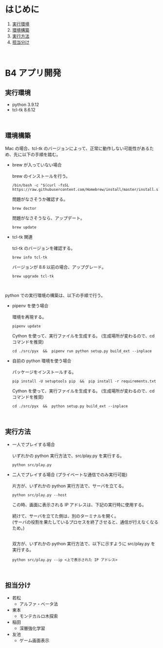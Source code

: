 <!-- omit in toc -->
# はじめに
1. [実行環境](#実行環境)
2. [環境構築](#環境構築)
3. [実行方法](#実行方法)
4. [担当分け](#担当分け)
<br>



<!-- omit in toc -->
# B4 アプリ開発

## 実行環境
- python 3.9.12
- tcl-tk 8.6.12
<br>



## 環境構築
Mac の場合、tcl-tk のバージョンによって、正常に動作しない可能性があるため、先に以下の手順を踏む。

- brew が入っていない場合<br><br>
  brew のインストールを行う。
  ```
  /bin/bash -c "$(curl -fsSL https://raw.githubusercontent.com/Homebrew/install/master/install.sh)"
  ```
  問題がなさそうか確認する。
  ```
  brew doctor
  ```
  問題がなさそうなら、アップデート。
  ```
  brew update
  ```

- tcl-tk 関連<br><br>
  tcl-tk のバージョンを確認する。
  ```
  brew info tcl-tk
  ```
  バージョンが 8.6 以前の場合、アップグレード。
  ```
  brew upgrade tcl-tk
  ```
<br>


python での実行環境の構築は、以下の手順で行う。

- pipenv を使う場合<br><br>
  環境を再現する。
  ```
  pipenv update
  ```
  Cython を使って、実行ファイルを生成する。 (生成場所が変わるので、cd コマンドを推奨)
  ```
  cd ./src/pyx  &&  pipenv run python setup.py build_ext --inplace
  ```

- 自前の python 環境を使う場合<br><br>
  パッケージをインストールする。
  ```
  pip install -U setuptools pip  &&  pip install -r requirements.txt
  ```
  Cython を使って、実行ファイルを生成する。 (生成場所が変わるので、cd コマンドを推奨)
  ```
  cd ./src/pyx  &&  python setup.py build_ext --inplace
  ```
<br>



## 実行方法
- 一人でプレイする場合<br><br>
  いずれかの python 実行方法で、src/play.py を実行する。
  ```
  python src/play.py
  ```

- 二人でプレイする場合 (プライベートな通信でのみ実行可能)<br><br>
  片方が、いずれかの python 実行方法で、サーバを立てる。
  ```
  python src/play.py --host
  ```
  この時、画面に表示される IP アドレスは、下記の実行時に使用する。<br><br>
  続けて、サーバを立てた側は、別のターミナルを開く。<br>
  (サーバの役割を果たしているプロセスを終了させると、通信が行えなくなるため。)<br><br>

  双方が、いずれかの python 実行方法で、以下に示すように src/play.py を実行する。<br>
  ```
  python src/play.py --ip <上で表示された IP アドレス>
  ```
<br>



## 担当分け
- 若松
  - アルファ・ベータ法
- 東本
  - モンテカルロ木探索
- 稲田
  - 深層強化学習
- 友池
  - ゲーム画面表示